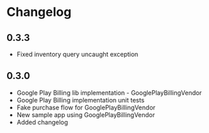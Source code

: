 # Changelog

## 0.3.3
  - Fixed inventory query uncaught exception

## 0.3.0
  - Google Play Billing lib implementation - GooglePlayBillingVendor
  - Google Play Billing implementation unit tests
  - Fake purchase flow for GooglePlayBillingVendor
  - New sample app using GooglePlayBillingVendor
  - Added changelog
